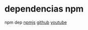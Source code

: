 # dependencias npm
npm dep 
[npmjs](https://www.npmjs.com/package/md-links-check)
[github](https://github.com/markdown-it/linkify-it)
[youtube](https://youtube.com)